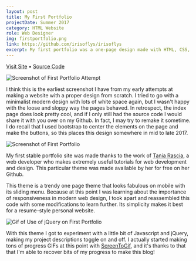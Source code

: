 ```yaml
---
layout: post
title: My First Portfolio
projectDate: Summer 2017
category: HTML Website
role: Web Designer
img: firstportfolio.png
link: https://github.com/irisoflys/irisoflys
excerpt: My first portfolio was a one-page design made with HTML, CSS, Bootstrap, and Javascript. I repurposed a design by Tania Rascia that was freely available for use as a template on her Github. I used some simple jQuery for the projects portion of the website. This was the first stepping stone to making my own complete personal website from scratch.
---
```


<p class="caption"><a href="https://irisoflys.com/mid-2017" target="_blank">Visit Site</a> • <a href="https://github.com/irisoflys/mid-2017" target="_blank">Source Code</a></p>

<img src="https://irisoflys.com/img/firstportfoliofromscratchss.png" alt="Screenshot of First Portfolio Attempt" class="img-fluid"/> 

<p>I think this is the earliest screenshot I have from my early attempts at making a website with a proper design from scratch. I tried to go with a minimalist modern design with lots of white space again, but I wasn't happy with the loose and sloppy way the pages behaved. In retrospect, the index page does look pretty cool, and if I only still had the source code I would share it with you over on my Github. In fact, I may try to remake it sometime. I do recall that I used bootstrap to center the elements on the page and make the buttons, so this places this design somewhere in mid to late 2017.</p>

<img src="https://irisoflys.com/img/firstportfolio.png" alt="Screenshot of First Portfolio" class="img-fluid"/>

<p>My first stable portfolio site was made thanks to the work of <a href="http://taniarascia.com" target="_blank" rel="nofollow">Tania Rascia</a>, a web developer who makes extremely useful tutorials for web development and design. This particular theme was made available by her for free on her Github.</p>

<p>This theme is a trendy one page theme that looks fabulous on mobile with its sliding menu. Because at this point I was learning about the importance of responsiveness in modern web design, I took apart and reassembled this code with some modifications to learn further. Its simplicity makes it best for a resume-style personal website.</p>

<img src="https://irisoflys.com/img/togglesshow.gif" alt="Gif of Use of jQuery on First Portfolio" class="img-fluid"/>

<p>With this theme I got to experiment with a little bit of Javascript and jQuery, making my project descriptions toggle on and off. I actually started making tons of progress GIFs at this point with <a href="https://www.screentogif.com/" target="_blank" rel="nofollow">ScreenToGif</a>, and it's thanks to that that I'm able to recover bits of my progress to make this blog!</p>


